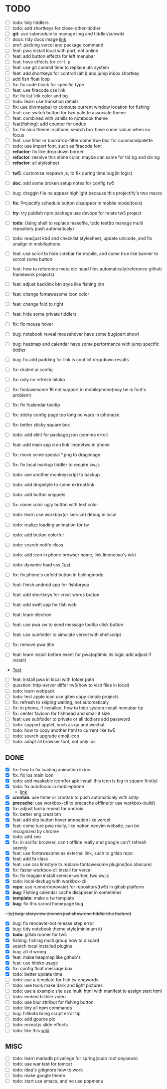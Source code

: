 # TODO

- [ ] todo: tidy tiddlers
- [ ] todo: add shortkeys for close-other-tiddler
- [ ] __git__: use submodule to manage img and tiddler/subwiki
- [ ] docs: tidy docs image
    [link](https://www.bookstack.cn/read/lavas-tutorial/v2-basic-init.md)
- [ ] pref: packing vercel and package command
- [ ] feat: pwa install local with port, not online
- [ ] feat: add button effects for left menubar
- [ ] feat: hove effects for `ctrl p`
- [ ] feat: use git commit time to replace utc system
- [ ] feat: add shortkeys for controll (alt i) and jump inbox shortkey
- [ ] add fish float loop
- [ ] fix: fix code block for specific type
- [ ] feat: use firacode css link
- [ ] fix: fix list link color and bg
- [ ] todo: learn use transition details
- [ ] fix: use div(maybe) to compute current window location for fishing
- [ ] feat: use switch button for two palette associate theme
- [ ] feat: combined with vanilla to notebook theme
- [ ] feat(fishing): add counter for undue
- [ ] fix: fix nico theme in phone, search box have some radius when no focus
- [ ] feat: use filter or backdrop-filter come true blur for commandpalette
- [ ] todo: use import font, such as firacode font
- [ ] __refactor__: fix like drop down border
- [ ] __refactor__: resolve this shine color, maybe can same for tid bg and div bg
- [ ] __refactor__: all stylesheet

<!--- current palette and theme not support others-->

- [ ] __tw5__: customize respawn js, to fix during time bug(in logic)
- [ ] __doc__: add some broken setup notes for config tw5
- [ ] bug: draggin file no appear highlight because this projectify's two macro

- [ ] __fix__: Projectify schedule button disappear in mobile mode(tools)
- [ ] __try__: try publish npm package use devops for relate tw5 project
- [ ] __todo__: Using shell to replace makefile, todo test(to manage multi repository push automaticaly)
- [ ] todo: readjust kbd and checklist stylesheet, update unicode, and fix unalign in mobilephone
- [ ] feat: use scroll to hide sidebar for mobile, and come true like banner to scrool some button
- [ ] feat: how to reference meta etc head files automaticaly(reference github framework projects)
- [ ] feat: adjust backlink btn style like fishing btn
- [ ] feat: change fontawesome icon color
- [ ] feat: change fold to right
- [ ] feat: hide some private tiddlers
- [ ] fix: fix mouse hover
- [ ] bug: notebook reveal mousehover have some bug(part show)
- [ ] bug: heatmap and calendar have some performance with jump specific tiddler
- [ ] bug: fix add padding for link is conflict dropdown results
- [ ] fix: drated ui config
- [ ] fix: only no refresh hitoko
- [ ] fix: fontawesome 16 not support in mobilephone(may be is font's problem)
- [ ] fix: fix fcalendar tooltip
- [ ] fix: sticky config page too long no warp in iphonese
- [ ] fix: better sticky square box
- [ ] todo: add elint for package.json (comma error)
- [ ] feat: add main app icon link linonetwo in phone
- [ ] fix: move some special *.png to dragimage
- [ ] fix: fix local markup tiddler to require sw.js
- [ ] todo: use another monkeyscript to backup
- [ ] todo: add dropstyle to some extrnal link
- [ ] todo: add button snippets
- [ ] fix: some color ugly button with text color
- [ ] todo: learn use workbox(or service) debug in local
- [ ] todo: realize loading animation for tw
- [ ] todo: add button colorful
- [ ] todo: search notify class
- [ ] todo: add icon in phone browser home, link linonetwo's wiki
- [ ] todo: dynamic load css [Text](https://blog.csdn.net/yunchong_zhao/article/details/103627865)
- [ ] fix: fix phone's unfold button in fishingmode
- [ ] feat: finish android app for fishforyou
- [ ] feat: add shortkeys for creat words button
- [ ] feat: add swift app for fish web
- [ ] feat: learn electron
- [ ] feat: use pwa sw to send message tooltip click button
- [ ] feat: use subfolder to simulate vercel with shellscript
- [ ] fix: remove pwa title
- [ ] feat: learn install before event for pwa(optimic its logic add adjust if install)
- [Text](https://segmentfault.com/a/1190000019172787)
- [ ] feat: install pwa in local with folder path
- [ ] question: http-server differ tw5(how to visit files in local)
- [ ] todo: learn webpack
- [ ] todo: test apple icon use gitee copy simple projects
- [ ] fix: refresh to skiping waiting, not automaticaly
- [ ] fix: in phone, if installed, how to hide system install menubar tip
- [ ] fix: center favicon for fishhead and small it size
- [ ] feat: use subfolder to private or all tiddlers add password
- [ ] todo: support applet, such as qq and wechat
- [ ] todo: how to copy another html to current like tw5
- [ ] todo: search upgrade emoji icon
- [ ] todo: adapt all browser font, not only ios

## DONE

- [x] fix: how to fix loading animation in ios
- [x] fix: fix ios main icon
- [x] todo: add maskable icon(for apk install this icon is big in square firstly)
- [x] todo: fix autofocus in mobilephone
    * [link](https://blog.csdn.net/LLL_liuhui/article/details/80650904)
- [x] __crontab__: use timer or crontab to push automaticaly with smtp
- [x] __precache__: use workbox-cli to precache offline(or use workbox-build)
- [x] fix: adjust toolip repeat for android
- [x] fix: better eng creat btn
- [x] feat: add slip button hover annoation like vercel
- [x] feat: come ture pwa really, like notion neovim website, can be recognized by chrome
- [x] todo: add seo
- [x] fix: in sarifai browser, can't offline really and google can't refresh seemly
- [x] feat: use fontawesome as external link, such to gitlab repo
- [x] feat: add fa class
- [x] feat: use css linkstyle to replace fontawesome plugins(too obscure)
- [x] fix: faster workbox-cli install for vercel
- [x] fix: fix reagain install service-worker, two sw.js
- [x] todo: local devbug with workbox-cli
    <!--* http://csbun.github.io/blog/2018/02/workbox/-->
    <!--* https://github.com/linonetwo/wiki-->
- [x] __repo__: use runner(renovate) for repository(tw5) in gitlab platform
- [x] __bug__: Fishing calendar cache disappear in sometimes
- [x] __template__: make a tw template
- [x] __bug__: fix this scrool homepage bug

~~- [x] bug: storyview zoomin just show one tiddler(it a feature)~~

- [x] bug: fix renoavte-bot release step error
- [x] bug: tidy notebook theme style(minimum it)
- [x] __todo__: gitlab runner for tw5
- [x] fishing: fishing multi group how to discard
- [x] search local installed plugins
- [x] bug: alt d wrong
- [x] feat: make heapmap like github's
- [x] feat: use hitoko usage
- [x] fix: config float message box
- [x] todo: better update time
- [ ] todo: use a template for fish tw engwords
- [ ] todo: use tools make dark and light pictures
- [ ] todo: use a example site use multi html with manifest to assign start html
- [ ] todo: embed bilibile video
- [ ] todo: use blur attribut for fishing button
- [ ] todo: tiny all npm commands
- [ ] bug: hitikoto bring script error tip
- [ ] todo: add gource pic
- [ ] todo: reveal.js slide effects
- [ ] todo: like this [wiki](http://jyywiki.cn/OS/2022/slides/1.slides#/3/1/0)

## MISC

- [ ] todo: learn mariadb privailege for spring(sudo root oeyoews)
- [ ] todo: use war test for tomcat
- [ ] todo: idea's gitignore how to work
- [ ] todo: make google theme
- [ ] todo: start use emacs, and no use popmenu
